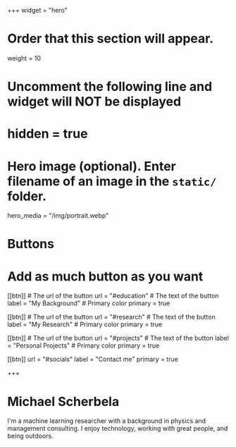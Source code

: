 +++
widget = "hero"
# Order that this section will appear.
weight = 10

# Uncomment the following line and widget will NOT be displayed
# hidden = true

# Hero image (optional). Enter filename of an image in the `static/` folder.
hero_media = "/img/portrait.webp"

# Buttons
# Add as much button as you want
[[btn]]
	# The url of the button
  url = "#education"
	# The text of the button
  label = "My Background"
	# Primary color
	primary = true

[[btn]]
	# The url of the button
  url = "#research"
	# The text of the button
  label = "My Research"
	# Primary color
	primary = true

[[btn]]
	# The url of the button
  url = "#projects"
	# The text of the button
  label = "Personal Projects"
	# Primary color
	primary = true

[[btn]]
  url = "#socials"
  label = "Contact me"
  primary = true

+++

**Michael Scherbela**
=============

I'm a machine learning researcher with a background in physics and management consulting. I enjoy technology, working with great people, and being outdoors.

